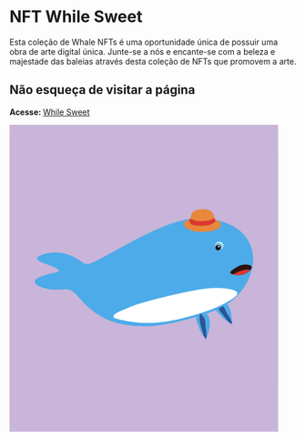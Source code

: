 # NFT While Sweet

<p>
    Esta coleção de Whale NFTs é uma oportunidade única de possuir uma obra de arte digital única.
    Junte-se a nós e encante-se com a beleza e majestade das baleias através desta coleção de NFTs que promovem a arte.
</p>

## Não esqueça de visitar a página

<strong>Acesse: </strong><a href="https://opensea.io/account/collected">While Sweet</a>

<img src="Screenshot.png" alt="Imagem de uma Baleia">